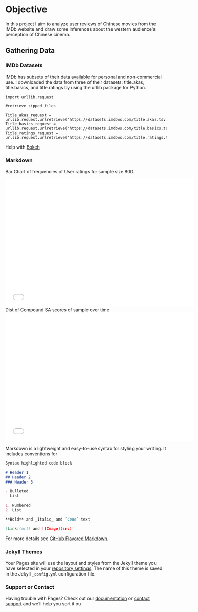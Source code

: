 # Objective
In this project I aim to analyze user reviews of Chinese movies from the IMDb website and draw some inferences about the western audience's perception of Chinese cinema.

## Gathering Data

### IMDb Datasets

IMDb has subsets of their data [available](https://www.imdb.com/interfaces/) for personal and non-commercial use. I downloaded the data from three of their datasets: title.akas, title.basics, and title.ratings by using the urllib package for Python.

```
import urllib.request

#retrieve zipped files

Title_akas_request = urllib.request.urlretrieve('https://datasets.imdbws.com/title.akas.tsv.gz','Title_akas.tsv.gz')
Title_basics_request = urllib.request.urlretrieve('https://datasets.imdbws.com/title.basics.tsv.gz','Title_basics.tsv.gz')
Title_ratings_request = urllib.request.urlretrieve('https://datasets.imdbws.com/title.ratings.tsv.gz','Title_ratings.tsv.gz')

```
Help with [Bokeh](https://p-mckenzie.github.io/2017/12/01/embedding-bokeh-with-github-pages/#:~:text=Bokeh%20can%20help%20anyone%20who%20would%20like%20to,2%3A%20Embedding%201%20or%20more%20plots%20with%20components%28%29)


### Markdown

Bar Chart of frequencies of User ratings for sample size 800.
<iframe width="590" height="400" frameborder="0" scrolling="no" src="//plotly.com/~StephCPalmer/3.embed"></iframe>
Dist of Compound SA scores of sample over time
<iframe width="590" height="400" frameborder="0" scrolling="no" src="//plotly.com/~StephCPalmer/5.embed"></iframe>

Markdown is a lightweight and easy-to-use syntax for styling your writing. It includes conventions for

```markdown
Syntax highlighted code block

# Header 1
## Header 2
### Header 3

- Bulleted
- List

1. Numbered
2. List

**Bold** and _Italic_ and `Code` text

[Link](url) and ![Image](src)
```

For more details see [GitHub Flavored Markdown](https://guides.github.com/features/mastering-markdown/).

### Jekyll Themes

Your Pages site will use the layout and styles from the Jekyll theme you have selected in your [repository settings](https://github.com/stephcpalmer/IMDb_Chinese_title_user_reviews/settings/pages). The name of this theme is saved in the Jekyll `_config.yml` configuration file.

### Support or Contact

Having trouble with Pages? Check out our [documentation](https://docs.github.com/categories/github-pages-basics/) or [contact support](https://support.github.com/contact) and we’ll help you sort it ou

